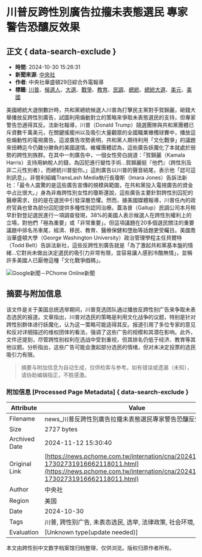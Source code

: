 # 川普反跨性別廣告拉攏未表態選民 專家警告恐釀反效果

## 正文 { data-search-exclude }


- **時間**: 2024-10-30 15:26:31
- **新聞來源**: [中央社](media/cna)
- **作者**: 中央社華盛頓29日綜合外電報導
- **標籤**: [川普](keyword/川普)、[候選人](keyword/候選人)、[大選](keyword/大選)、[戰爭](keyword/戰爭)、[教育](keyword/教育)、[民調](keyword/民調)、[總統](keyword/總統)、[總統大選](keyword/總統大選)、[美元](keyword/美元)、[美國](keyword/美國)

美國總統大選倒數計時，共和黨總統候選人川普為打擊民主黨對手賀錦麗，砸錢大舉播放反跨性別廣告，試圖利用煽動對立的策略來爭取未表態選民的支持，但專家警告恐適得其反。法新社報導，川普（Donald Trump）競選團隊與共和黨團體已斥資數千萬美元，在關鍵搖擺州以及吸引大量觀眾的全國職業橄欖球賽中，播放這些煽動性的電視廣告。這波廣告攻勢表明，共和黨人期待利用「文化戰爭」的議題來扭轉迄今仍難分勝負的美國選情。維權團體認為，這些廣告妖魔化了本就處於弱勢的跨性別族群。在其中一則廣告中，一個女性旁白說道：「賀錦麗（Kamala Harris）支持用納稅人的錢，為囚犯進行變性手術…賀錦麗挺『他們』（跨性別及非二元性別者），而總統川普挺你。」這則廣告以川普的聲音結尾，表示他「認可這則訊息」。非營利組織TransLash Media執行長瓊斯（Imara Jones）告訴法新社：「最令人震驚的是這些廣告宣傳的規模與範圍，在共和黨投入電視廣告的資金中占比很大。」身為非裔跨性別女性的瓊斯還說，這些廣告主要針對跨性別囚犯的醫療需求，目的是在選民中引發深層恐懼。然而，據美國媒體報導，川普任內的政府官員也曾為部分囚犯提供多種性別認同治療。蓋洛普（Gallup）民調公司本月稍早針對登記選民進行一項調查發現，38%的美國人表示候選人在跨性別權利上的立場，對他們「極為重要」或「非常重要」。但這項議題在20多個選民關注的重要議題中排名吊車尾，經濟、移民、教育、醫療保健和墮胎等話題更受矚目。美國喬治華盛頓大學（George Washington University）政治管理學程主任貝爾特（Todd Belt）告訴法新社，這些反跨性別廣告就是「為了激起共和黨基本盤的情緒…它對尚未做出決定選民的吸引力非常有限，並容易讓人感到冷酷無情」，並稱許多美國人已厭倦這種「文化戰爭戲碼」。

![Google新聞－PChome Online新聞](img/google_news_pc.jpg?v=20240812)
<!-- tcd_original_link https://news.pchome.com.tw/internation/cna/20241030/index-17302731916662118011.html -->
## 摘要与附加信息

<!-- tcd_abstract -->
该文件是关于美国总统选举期间，川普竞选团队通过播放反跨性别广告来争取未表态选民的报道。文章指出，川普对选民的策略是利用文化战争的议题，特别是针对跨性别群体进行妖魔化，认为这一策略可能适得其反。报道引用了多位专家的意见和反对详细描述的维权团体的看法，强调了这些广告的规模和其潜在影响。此外，文件还提到，尽管跨性别权利在选战中受到重视，但其排名仍低于经济、教育等其他议题。分析指出，这些广告可能会激起部分选民的情绪，但对未决定投票的选民吸引力有限。
<!-- tcd_abstract_end -->

> 摘要与附加信息为自动生成，仅供检索与参考。如有错误或遗漏（未知），请协助编辑指正，不胜感激。

### 附加信息 [Processed Page Metadata] { data-search-exclude }

| Attribute       | Value                                  |
|-----------------|----------------------------------------|
| Filename        | news_川普反跨性別廣告拉攏未表態選民專家警告恐釀反效果.md                             |
| Size            | 2727 bytes                           |
| Archived Date   | 2024-11-12 15:30:40                             |
| Original Link   | [https://news.pchome.com.tw/internation/cna/20241030/index-17302731916662118011.html](https://news.pchome.com.tw/internation/cna/20241030/index-17302731916662118011.html)                       |
| Author          | 中央社                               |
| Region          | 美国                               |
| Date            | 2024-10-30                                 |
| Tags            | 川普, 跨性别广告, 未表态选民, 选举, 法律政策, 社会环境, 文化战争                                 |
| Evaluation            | [Unknown type(update needed)]                                 |
<!-- tcd_table_end -->

本文由跨性别中文数字档案馆归档整理，仅供浏览。版权归原作者所有。
